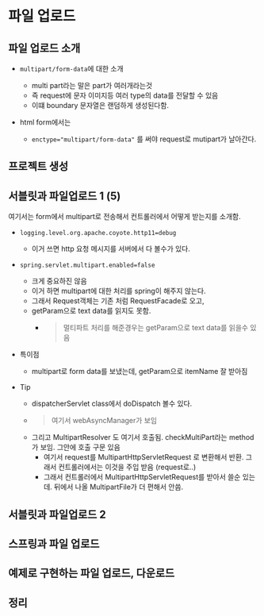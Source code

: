 # 파일 업로드

## 파일 업로드 소개

- `multipart/form-data`에 대한 소개
  - multi part라는 말은 part가 여러개라는것
  - 즉 request에 문자 이미지등 여러 type의 data를 전달할 수 있음
  - 이떄 boundary 문자열은 랜덤하게 생성된다함. 

- html form에서는
  - `enctype="multipart/form-data"` 를 써야 request로 mutipart가 날아간다. 

## 프로젝트 생성

## 서블릿과 파일업로드 1 (5)

여기서는 form에서 multipart로 전송해서 컨트롤러에서 어떻게 받는지를 소개함. 
  
- `logging.level.org.apache.coyote.http11=debug`
  - 이거 쓰면 http 요청 메시지를 서버에서 다 볼수가 있다.

- `spring.servlet.multipart.enabled=false`
  - 크게 중요하진 않음
  - 이거 하면 multipart에 대한 처리를 spring이 해주지 않는다. 
  - 그래서 Request객체는 기존 처럼 RequestFacade로 오고,
  - getParam으로 text data를 읽지도 못함.
    - > 멀티파트 처리를 해준경우는 getParam으로 text data를 읽을수 있음

- 특이점
  - multipart로 form data를 보냈는데, getParam으로 itemName 잘 받아짐


- Tip
  - dispatcherServlet class에서 doDispatch 볼수 있다. 
  - > 여기서 webAsyncManager가 보임
  - 그리고 MultipartResolver 도 여기서 호출됨. checkMultiPart라는 method가 보임. 그안에 호출 구문 있음
    - 여기서 request를 MultipartHttpServletRequest 로 변환해서 반환. 그래서 컨트롤러에서는 이것을 주입 받음 (request로..)
    - 그래서 컨트롤러에서 MultipartHttpServletRequest를 받아서 쓸순 있는데. 뒤에서 나올 MultipartFile가 더 편해서 안씀.

## 서블릿과 파일업로드 2

## 스프링과 파일 업로드

## 예제로 구현하는 파일 업로드, 다운로드

## 정리